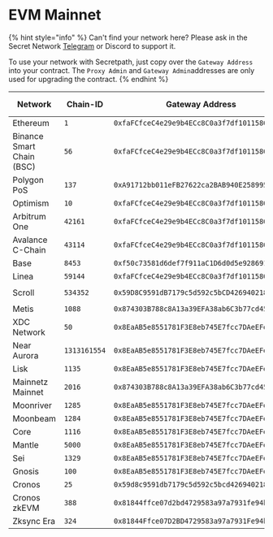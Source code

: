 # EVM Mainnet

{% hint style="info" %}
Can't find your network here? Please ask in the Secret Network [Telegram](https://t.me/SCRTCommunity) or Discord to support it.&#x20;



To use your network with Secretpath, just copy over the `Gateway Address` into your contract. The `Proxy Admin` and `Gateway Admin`addresses are only used for upgrading the contract.
{% endhint %}

<table data-full-width="true"><thead><tr><th width="179">Network</th><th width="138">Chain-ID</th><th>Gateway Address</th><th>Proxy Admin (for upgrading)</th><th>Gateway Admin (for upgrading)</th><th>Contract Version</th></tr></thead><tbody><tr><td>Ethereum</td><td><code>1</code></td><td><code>0xfaFCfceC4e29e9b4ECc8C0a3f7df1011580EEEf2</code></td><td><code>0xdDC6d94d9f9FBb0524f069882d7C98241040472E</code></td><td><code>0xf80acFEC31073b08966b5b4E3968CCA498F62075</code></td><td><code>0.1.0</code></td></tr><tr><td>Binance Smart Chain (BSC)</td><td><code>56</code></td><td><code>0xfaFCfceC4e29e9b4ECc8C0a3f7df1011580EEEf2</code></td><td><code>0xdDC6d94d9f9FBb0524f069882d7C98241040472E</code></td><td><code>0xf80acFEC31073b08966b5b4E3968CCA498F62075</code></td><td><code>0.1.0</code></td></tr><tr><td>Polygon PoS</td><td> <code>137</code></td><td><code>0xA91712bb011eFB27622ca2BAB940E2589954d3d7</code></td><td><code>0xf0ddC73F201409040afC2a8633014B339ce80176</code></td><td><code>0xf80acFEC31073b08966b5b4E3968CCA498F62075</code></td><td><code>0.1.0</code></td></tr><tr><td>Optimism</td><td><code>10</code></td><td><code>0xfaFCfceC4e29e9b4ECc8C0a3f7df1011580EEEf2</code></td><td><code>0xdDC6d94d9f9FBb0524f069882d7C98241040472E</code></td><td><code>0xf80acFEC31073b08966b5b4E3968CCA498F62075</code></td><td><code>0.1.0</code></td></tr><tr><td>Arbitrum One</td><td><code>42161</code></td><td><code>0xfaFCfceC4e29e9b4ECc8C0a3f7df1011580EEEf2</code></td><td><code>0xdDC6d94d9f9FBb0524f069882d7C98241040472E</code></td><td><code>0xf80acFEC31073b08966b5b4E3968CCA498F62075</code></td><td><code>0.1.0</code></td></tr><tr><td>Avalance C-Chain</td><td><code>43114</code></td><td><code>0xfaFCfceC4e29e9b4ECc8C0a3f7df1011580EEEf2</code></td><td><code>0xdDC6d94d9f9FBb0524f069882d7C98241040472E</code></td><td><code>0xf80acFEC31073b08966b5b4E3968CCA498F62075</code></td><td><code>0.1.0</code></td></tr><tr><td>Base</td><td><code>8453</code></td><td><code>0xf50c73581d6def7f911aC1D6d0d5e928691AAa9E</code></td><td><code>0x0f119D36896631E7202F20E6aC5a66485Fe871Cd</code></td><td><code>0xf80acFEC31073b08966b5b4E3968CCA498F62075</code></td><td><code>0.1.0</code></td></tr><tr><td>Linea</td><td><code>59144</code></td><td><code>0xfaFCfceC4e29e9b4ECc8C0a3f7df1011580EEEf2</code></td><td><code>0xdDC6d94d9f9FBb0524f069882d7C98241040472E</code></td><td><code>0xf80acFEC31073b08966b5b4E3968CCA498F62075</code></td><td><code>0.1.0</code></td></tr><tr><td>Scroll</td><td><code>534352</code></td><td><code>0x59D8C9591dB7179c5d592c5bCD42694021885aFC</code></td><td><code>0x11791a1D6Ade2A398f186Efa6992AdA12F9f87b4</code></td><td></td><td><code>0.2.0-beta</code></td></tr><tr><td>Metis</td><td><code>1088</code></td><td><code>0x874303B788c8A13a39EFA38ab6C3b77cd4578129</code></td><td><code>0xd3C10BA03470fbD905046705824DeB047B8aAB54</code></td><td></td><td><code>0.2.0</code></td></tr><tr><td>XDC Network</td><td><code>50</code></td><td><code>0x8EaAB5e8551781F3E8eb745E7fcc7DAeEFd27b1f</code></td><td><code>0xb352D4449dC7355d4478784027d7AfAe69843085</code></td><td></td><td><code>0.2.0</code></td></tr><tr><td>Near Aurora </td><td><code>1313161554</code></td><td><code>0x8EaAB5e8551781F3E8eb745E7fcc7DAeEFd27b1f</code></td><td><code>0xb352D4449dC7355d4478784027d7AfAe69843085</code></td><td></td><td><code>0.2.0</code></td></tr><tr><td>Lisk</td><td><code>1135</code></td><td><code>0x8EaAB5e8551781F3E8eb745E7fcc7DAeEFd27b1f</code></td><td><code>0xb352d4449dc7355d4478784027d7afae69843085</code></td><td></td><td><code>0.2.0</code></td></tr><tr><td>Mainnetz Mainnet</td><td><code>2016</code></td><td><code>0x874303B788c8A13a39EFA38ab6C3b77cd4578129</code></td><td><code>0xd3C10BA03470fbD905046705824DeB047B8aAB54</code></td><td></td><td><code>0.2.1</code></td></tr><tr><td>Moonriver</td><td><code>1285</code></td><td><code>0x8EaAB5e8551781F3E8eb745E7fcc7DAeEFd27b1f</code></td><td><code>0xb352D4449dC7355d4478784027d7AfAe69843085</code></td><td></td><td><code>0.2.3</code></td></tr><tr><td>Moonbeam</td><td><code>1284</code></td><td><code>0x8EaAB5e8551781F3E8eb745E7fcc7DAeEFd27b1f</code></td><td><code>0xb352D4449dC7355d4478784027d7AfAe69843085</code></td><td></td><td><code>0.2.3</code></td></tr><tr><td>Core</td><td><code>1116</code></td><td><code>0x8EaAB5e8551781F3E8eb745E7fcc7DAeEFd27b1f</code></td><td><code>0xb352D4449dC7355d4478784027d7AfAe69843085</code></td><td></td><td><code>0.2.3</code></td></tr><tr><td>Mantle</td><td><code>5000</code></td><td><code>0x8EaAB5e8551781F3E8eb745E7fcc7DAeEFd27b1f</code></td><td><code>0xb352D4449dC7355d4478784027d7AfAe69843085</code></td><td></td><td><code>0.2.3</code></td></tr><tr><td>Sei</td><td><code>1329</code></td><td><code>0x8EaAB5e8551781F3E8eb745E7fcc7DAeEFd27b1f</code></td><td><code>0xb352D4449dC7355d4478784027d7AfAe69843085</code></td><td><code>0xbb6B8abe049466f637b3Ac648E7Dd9850E193346</code></td><td><code>0.2.3</code></td></tr><tr><td>Gnosis</td><td><code>100</code></td><td><code>0x8EaAB5e8551781F3E8eb745E7fcc7DAeEFd27b1f</code></td><td><code>0xb352D4449dC7355d4478784027d7AfAe69843085</code></td><td><code>0xbb6B8abe049466f637b3Ac648E7Dd9850E193346</code></td><td><code>0.2.3</code></td></tr><tr><td>Cronos </td><td><code>25</code></td><td><code>0x59d8c9591db7179c5d592c5bcd42694021885afc</code></td><td><code>0x11791a1D6Ade2A398f186Efa6992AdA12F9f87b4</code></td><td><code>0xbb6B8abe049466f637b3Ac648E7Dd9850E193346</code></td><td><code>0.2.3</code></td></tr><tr><td>Cronos zkEVM</td><td><code>388</code></td><td><code>0x81844ffce07d2bd4729583a97a7931fe94b652e5</code></td><td><code>0x449D064179eb9A35f4F5b695c9eabDa10D9714F2</code></td><td><code>0xbb6B8abe049466f637b3Ac648E7Dd9850E193346</code></td><td><code>0.2.3</code></td></tr><tr><td>Zksync Era</td><td><code>324</code></td><td><code>0x81844Ffce07D2BD4729583a97a7931Fe94b652e5</code></td><td><code>0x449D064179eb9A35f4F5b695c9eabDa10D9714F2</code></td><td><code>0xbb6B8abe049466f637b3Ac648E7Dd9850E193346</code></td><td><code>0.2.3</code></td></tr></tbody></table>


